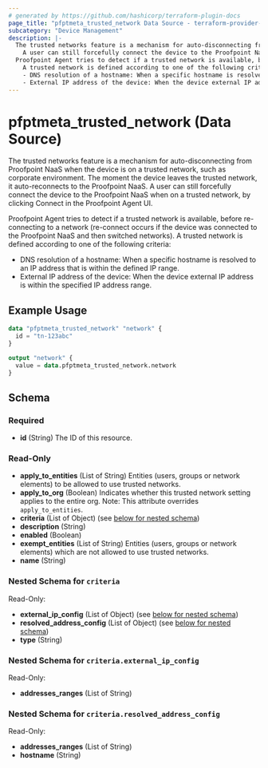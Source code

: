 ```yaml
---
# generated by https://github.com/hashicorp/terraform-plugin-docs
page_title: "pfptmeta_trusted_network Data Source - terraform-provider-pfptmeta"
subcategory: "Device Management"
description: |-
  The trusted networks feature is a mechanism for auto-disconnecting from Proofpoint NaaS when the device is on a trusted network, such as corporate environment. The moment the device leaves the trusted network, it auto-reconnects to the Proofpoint NaaS.
    A user can still forcefully connect the device to the Proofpoint NaaS when on a trusted network, by clicking Connect in the Proofpoint Agent UI.
  Proofpoint Agent tries to detect if a trusted network is available, before re-connecting to a network (re-connect occurs if the device was connected to the Proofpoint NaaS and then switched networks).
    A trusted network is defined according to one of the following criteria:
    - DNS resolution of a hostname: When a specific hostname is resolved to an IP address that is within the defined IP range.
    - External IP address of the device: When the device external IP address is within the specified IP address range.
---
```


# pfptmeta_trusted_network (Data Source)

The trusted networks feature is a mechanism for auto-disconnecting from Proofpoint NaaS when the device is on a trusted network, such as corporate environment. The moment the device leaves the trusted network, it auto-reconnects to the Proofpoint NaaS.
  A user can still forcefully connect the device to the Proofpoint NaaS when on a trusted network, by clicking Connect in the Proofpoint Agent UI.

  Proofpoint Agent tries to detect if a trusted network is available, before re-connecting to a network (re-connect occurs if the device was connected to the Proofpoint NaaS and then switched networks).
  A trusted network is defined according to one of the following criteria:
  - DNS resolution of a hostname: When a specific hostname is resolved to an IP address that is within the defined IP range.
  - External IP address of the device: When the device external IP address is within the specified IP address range.

## Example Usage

```terraform
data "pfptmeta_trusted_network" "network" {
  id = "tn-123abc"
}

output "network" {
  value = data.pfptmeta_trusted_network.network
}
```

<!-- schema generated by tfplugindocs -->
## Schema

### Required

- **id** (String) The ID of this resource.

### Read-Only

- **apply_to_entities** (List of String) Entities (users, groups or network elements) to be allowed to use trusted networks.
- **apply_to_org** (Boolean) Indicates whether this trusted network setting applies to the entire org. Note: This attribute overrides `apply_to_entities`.
- **criteria** (List of Object) (see [below for nested schema](#nestedatt--criteria))
- **description** (String)
- **enabled** (Boolean)
- **exempt_entities** (List of String) Entities (users, groups or network elements) which are not allowed to use trusted networks.
- **name** (String)

<a id="nestedatt--criteria"></a>
### Nested Schema for `criteria`

Read-Only:

- **external_ip_config** (List of Object) (see [below for nested schema](#nestedobjatt--criteria--external_ip_config))
- **resolved_address_config** (List of Object) (see [below for nested schema](#nestedobjatt--criteria--resolved_address_config))
- **type** (String)

<a id="nestedobjatt--criteria--external_ip_config"></a>
### Nested Schema for `criteria.external_ip_config`

Read-Only:

- **addresses_ranges** (List of String)


<a id="nestedobjatt--criteria--resolved_address_config"></a>
### Nested Schema for `criteria.resolved_address_config`

Read-Only:

- **addresses_ranges** (List of String)
- **hostname** (String)
